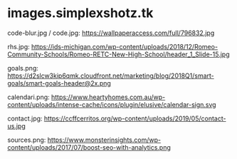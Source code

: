 # images.simplexshotz.tk

code-blur.jpg / code.jpg:
https://wallpaperaccess.com/full/796832.jpg

rhs.jpg:
https://ids-michigan.com/wp-content/uploads/2018/12/Romeo-Community-Schools/Romeo-RETC-New-High-School/header_1_Slide-15.jpg

goals.png:
https://d2slcw3kip6qmk.cloudfront.net/marketing/blog/2018Q1/smart-goals/smart-goals-header@2x.png

calendari.png:
https://www.heartyhomes.com.au/wp-content/uploads/intense-cache/icons/plugin/elusive/calendar-sign.svg

contact.jpg:
https://ccffcerritos.org/wp-content/uploads/2019/05/contact-us.jpg

sources.png:
https://www.monsterinsights.com/wp-content/uploads/2017/07/boost-seo-with-analytics.png
